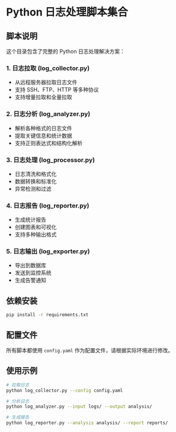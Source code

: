 # Python 日志处理脚本集合

## 脚本说明

这个目录包含了完整的 Python 日志处理解决方案：

### 1. 日志拉取 (log_collector.py)
- 从远程服务器拉取日志文件
- 支持 SSH、FTP、HTTP 等多种协议
- 支持增量拉取和全量拉取

### 2. 日志分析 (log_analyzer.py)
- 解析各种格式的日志文件
- 提取关键信息和统计数据
- 支持正则表达式和结构化解析

### 3. 日志处理 (log_processor.py)
- 日志清洗和格式化
- 数据转换和标准化
- 异常检测和过滤

### 4. 日志报告 (log_reporter.py)
- 生成统计报告
- 创建图表和可视化
- 支持多种输出格式

### 5. 日志输出 (log_exporter.py)
- 导出到数据库
- 发送到监控系统
- 生成告警通知

## 依赖安装

```bash
pip install -r requirements.txt
```

## 配置文件

所有脚本都使用 `config.yaml` 作为配置文件，请根据实际环境进行修改。

## 使用示例

```bash
# 拉取日志
python log_collector.py --config config.yaml

# 分析日志
python log_analyzer.py --input logs/ --output analysis/

# 生成报告
python log_reporter.py --analysis analysis/ --report reports/
```